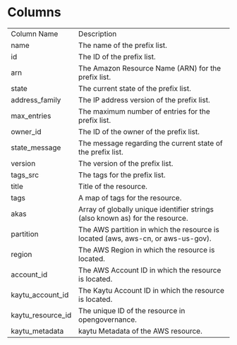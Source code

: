# Columns  

<table>
	<tr><td>Column Name</td><td>Description</td></tr>
	<tr><td>name</td><td>The name of the prefix list.</td></tr>
	<tr><td>id</td><td>The ID of the prefix list.</td></tr>
	<tr><td>arn</td><td>The Amazon Resource Name (ARN) for the prefix list.</td></tr>
	<tr><td>state</td><td>The current state of the prefix list.</td></tr>
	<tr><td>address_family</td><td>The IP address version of the prefix list.</td></tr>
	<tr><td>max_entries</td><td>The maximum number of entries for the prefix list.</td></tr>
	<tr><td>owner_id</td><td>The ID of the owner of the prefix list.</td></tr>
	<tr><td>state_message</td><td>The message regarding the current state of the prefix list.</td></tr>
	<tr><td>version</td><td>The version of the prefix list.</td></tr>
	<tr><td>tags_src</td><td>The tags for the prefix list.</td></tr>
	<tr><td>title</td><td>Title of the resource.</td></tr>
	<tr><td>tags</td><td>A map of tags for the resource.</td></tr>
	<tr><td>akas</td><td>Array of globally unique identifier strings (also known as) for the resource.</td></tr>
	<tr><td>partition</td><td>The AWS partition in which the resource is located (aws, aws-cn, or aws-us-gov).</td></tr>
	<tr><td>region</td><td>The AWS Region in which the resource is located.</td></tr>
	<tr><td>account_id</td><td>The AWS Account ID in which the resource is located.</td></tr>
	<tr><td>kaytu_account_id</td><td>The Kaytu Account ID in which the resource is located.</td></tr>
	<tr><td>kaytu_resource_id</td><td>The unique ID of the resource in opengovernance.</td></tr>
	<tr><td>kaytu_metadata</td><td>kaytu Metadata of the AWS resource.</td></tr>
</table>